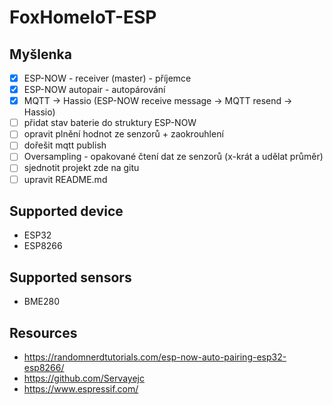 # FoxHomeIoT-ESP

## Myšlenka

 - [x] ESP-NOW - receiver (master) - příjemce
 - [x] ESP-NOW autopair - autopárování
 - [x] MQTT -> Hassio (ESP-NOW receive message -> MQTT resend -> Hassio)
 - [ ] přidat stav baterie do struktury ESP-NOW
 - [ ] opravit plnění hodnot ze senzorů + zaokrouhlení
 - [ ] dořešit mqtt publish
 - [ ] Oversampling - opakované čtení dat ze senzorů (x-krát a udělat průměr)
 - [ ] sjednotit projekt zde na gitu
 - [ ] upravit README.md
 
## Supported device

 - ESP32
 - ESP8266

## Supported sensors

 - BME280

## Resources
 - https://randomnerdtutorials.com/esp-now-auto-pairing-esp32-esp8266/
 - https://github.com/Servayejc
 - https://www.espressif.com/
